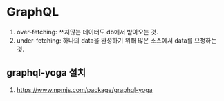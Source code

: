 # GraphQL

1. over-fetching: 쓰지않는 데이터도 db에서 받아오는 것.
2. under-fetching: 하나의 data을 완성하기 위해 많은 소스에서 data를 요청하는 것.

## graphql-yoga 설치

1. https://www.npmjs.com/package/graphql-yoga
